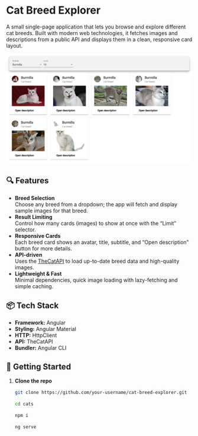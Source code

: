 # Cat Breed Explorer

A small single-page application that lets you browse and explore different cat breeds. Built with modern web technologies, it fetches images and descriptions from a public API and displays them in a clean, responsive card layout.

![alt text](image.png)

## 🔍 Features

- **Breed Selection**  
  Choose any breed from a dropdown; the app will fetch and display sample images for that breed.
- **Result Limiting**  
  Control how many cards (images) to show at once with the “Limit” selector.
- **Responsive Cards**  
  Each breed card shows an avatar, title, subtitle, and “Open description” button for more details.
- **API-driven**  
  Uses the [TheCatAPI](https://api.thecatapi.com) to load up-to-date breed data and high-quality images.
- **Lightweight & Fast**  
  Minimal dependencies, quick image loading with lazy-fetching and simple caching.

## 📦 Tech Stack

- **Framework:** Angular
- **Styling:** Angular Material
- **HTTP:** HttpClient
- **API:** TheCatAPI
- **Bundler:** Angular CLI

## 🚀 Getting Started

1. **Clone the repo**
   ```bash
   git clone https://github.com/your-username/cat-breed-explorer.git
   ```
   ```bash
   cd cats
   ```
   ```bash
   npm i
   ```
   ```bash
   ng serve
   ```
